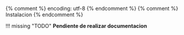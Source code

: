 {% comment %} encoding: utf-8 {% endcomment %}
{% comment %} Instalacion {% endcomment %} 

!!! missing "TODO" 
 **Pendiente de realizar documentacion**

